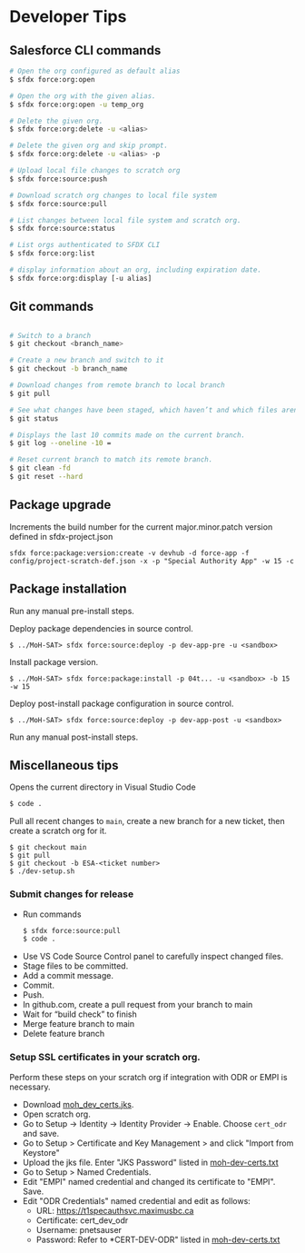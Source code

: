 # Developer Tips

## Salesforce CLI commands

```bash
# Open the org configured as default alias
$ sfdx force:org:open

# Open the org with the given alias.
$ sfdx force:org:open -u temp_org

# Delete the given org.
$ sfdx force:org:delete -u <alias>

# Delete the given org and skip prompt.
$ sfdx force:org:delete -u <alias> -p

# Upload local file changes to scratch org
$ sfdx force:source:push

# Download scratch org changes to local file system
$ sfdx force:source:pull

# List changes between local file system and scratch org.
$ sfdx force:source:status

# List orgs authenticated to SFDX CLI
$ sfdx force:org:list

# display information about an org, including expiration date.
$ sfdx force:org:display [-u alias] 

```  

## Git commands
```bash

# Switch to a branch 
$ git checkout <branch_name>

# Create a new branch and switch to it
$ git checkout -b branch_name 

# Download changes from remote branch to local branch
$ git pull

# See what changes have been staged, which haven’t and which files aren’t being tracked by git
$ git status 

# Displays the last 10 commits made on the current branch.
$ git log --oneline -10 = 

# Reset current branch to match its remote branch. 
$ git clean -fd
$ git reset --hard

```

## Package upgrade
Increments the build number for the current major.minor.patch version defined in sfdx-project.json
```
sfdx force:package:version:create -v devhub -d force-app -f config/project-scratch-def.json -x -p "Special Authority App" -w 15 -c
```

## Package installation
Run any manual pre-install steps.

Deploy package dependencies in source control.
```
$ ../MoH-SAT> sfdx force:source:deploy -p dev-app-pre -u <sandbox>
```

Install package version.
```
$ ../MoH-SAT> sfdx force:package:install -p 04t... -u <sandbox> -b 15 -w 15
```

Deploy post-install package configuration in source control. 
```
$ ../MoH-SAT> sfdx force:source:deploy -p dev-app-post -u <sandbox>
```

Run any manual post-install steps.
## Miscellaneous tips

Opens the current directory in Visual Studio Code
```bash
$ code .
```

Pull all recent changes to `main`, create a new branch for a new ticket, then create a scratch org for it.
```
$ git checkout main
$ git pull
$ git checkout -b ESA-<ticket number>
$ ./dev-setup.sh
```  

### Submit changes for release
- Run commands
    ```bash
    $ sfdx force:source:pull
    $ code .
    ```
- Use VS Code Source Control panel to carefully inspect changed files.
- Stage files to be committed.
- Add a commit message.
- Commit.
- Push.
- In github.com, create a pull request from your branch to main
- Wait for “build check” to finish
- Merge feature branch to main
- Delete feature branch

### Setup SSL certificates in your scratch org. 
Perform these steps on your scratch org if integration with ODR or EMPI is necessary.
- Download [moh_dev_certs.jks](https://hlth.sp.gov.bc.ca/sites/HLTHSP/HSIMT/SP/SAT/_layouts/15/DocIdRedir.aspx?ID=F2RWFFZUCM2Q-797944229-1597).
- Open scratch org.
- Go to Setup -> Identity -> Identity Provider -> Enable. Choose `cert_odr` and save.
- Go to Setup > Certificate and Key Management > and click "Import from Keystore" 
- Upload the jks file. Enter "JKS Password" listed in [moh-dev-certs.txt](https://hlth.sp.gov.bc.ca/sites/HLTHSP/HSIMT/SP/SAT/_layouts/15/DocIdRedir.aspx?ID=F2RWFFZUCM2Q-797944229-1597)
- Go to Setup > Named Credentials.
- Edit "EMPI" named credential and changed its certificate to "EMPI". Save.
- Edit "ODR Credentials" named credential and edit as follows:
  - URL: https://t1specauthsvc.maximusbc.ca
  - Certificate: cert_dev_odr
  - Username: pnetsauser
  - Password: Refer to *CERT-DEV-ODR" listed in [moh-dev-certs.txt](https://hlth.sp.gov.bc.ca/sites/HLTHSP/HSIMT/SP/SAT/_layouts/15/DocIdRedir.aspx?ID=F2RWFFZUCM2Q-797944229-1597)
